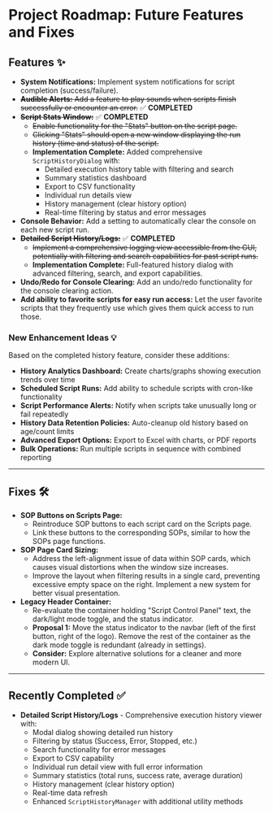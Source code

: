 # Project Roadmap: Future Features and Fixes

## Features ✨

* **System Notifications:** Implement system notifications for script completion (success/failure).
* ~~**Audible Alerts:** Add a feature to play sounds when scripts finish successfully or encounter an error.~~ ✅ **COMPLETED**
* ~~**Script Stats Window:**~~ ✅ **COMPLETED**
    * ~~Enable functionality for the "Stats" button on the script page.~~
    * ~~Clicking "Stats" should open a new window displaying the run history (time and status) of the script.~~
    * **Implementation Complete:** Added comprehensive `ScriptHistoryDialog` with:
        - Detailed execution history table with filtering and search
        - Summary statistics dashboard
        - Export to CSV functionality
        - Individual run details view
        - History management (clear history option)
        - Real-time filtering by status and error messages
* **Console Behavior:** Add a setting to automatically clear the console on each new script run.
* ~~**Detailed Script History/Logs:**~~ ✅ **COMPLETED**
    * ~~Implement a comprehensive logging view accessible from the GUI, potentially with filtering and search capabilities for past script runs.~~
    * **Implementation Complete:** Full-featured history dialog with advanced filtering, search, and export capabilities.
* **Undo/Redo for Console Clearing:** Add an undo/redo functionality for the console clearing action.
* **Add ability to favorite scripts for easy run access:** Let the user favorite scripts that they frequently use which gives them quick access to run those.

### New Enhancement Ideas 💡
Based on the completed history feature, consider these additions:
* **History Analytics Dashboard:** Create charts/graphs showing execution trends over time
* **Scheduled Script Runs:** Add ability to schedule scripts with cron-like functionality
* **Script Performance Alerts:** Notify when scripts take unusually long or fail repeatedly
* **History Data Retention Policies:** Auto-cleanup old history based on age/count limits
* **Advanced Export Options:** Export to Excel with charts, or PDF reports
* **Bulk Operations:** Run multiple scripts in sequence with combined reporting

---
## Fixes 🛠️

* **SOP Buttons on Scripts Page:**
    * Reintroduce SOP buttons to each script card on the Scripts page.
    * Link these buttons to the corresponding SOPs, similar to how the SOPs page functions.
* **SOP Page Card Sizing:**
    * Address the left-alignment issue of data within SOP cards, which causes visual distortions when the window size increases.
    * Improve the layout when filtering results in a single card, preventing excessive empty space on the right. Implement a new system for better visual presentation.
* **Legacy Header Container:**
    * Re-evaluate the container holding "Script Control Panel" text, the dark/light mode toggle, and the status indicator.
    * **Proposal 1:** Move the status indicator to the navbar (left of the first button, right of the logo). Remove the rest of the container as the dark mode toggle is redundant (already in settings).
    * **Consider:** Explore alternative solutions for a cleaner and more modern UI.

---
## Recently Completed ✅

* **Detailed Script History/Logs** - Comprehensive execution history viewer with:
    - Modal dialog showing detailed run history
    - Filtering by status (Success, Error, Stopped, etc.)
    - Search functionality for error messages
    - Export to CSV capability
    - Individual run detail view with full error information
    - Summary statistics (total runs, success rate, average duration)
    - History management (clear history option)
    - Real-time data refresh
    - Enhanced `ScriptHistoryManager` with additional utility methods
